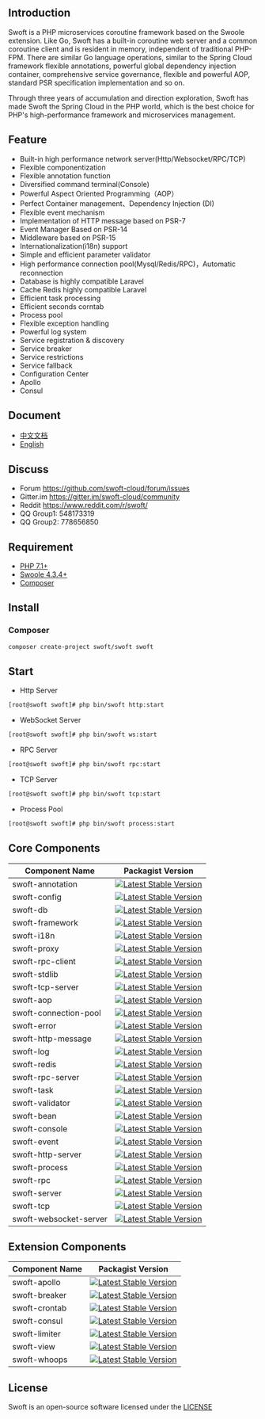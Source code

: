 

## Introduction

Swoft is a PHP microservices coroutine framework based on the Swoole extension. Like Go, Swoft has a built-in coroutine web server and a common coroutine client and is resident in memory, independent of traditional PHP-FPM. There are similar Go language operations, similar to the Spring Cloud framework flexible annotations, powerful global dependency injection container, comprehensive service governance, flexible and powerful AOP, standard PSR specification implementation and so on.

Through three years of accumulation and direction exploration, Swoft has made Swoft the Spring Cloud in the PHP world, which is the best choice for PHP's high-performance framework and microservices management.

## Feature

- Built-in high performance network server(Http/Websocket/RPC/TCP)
- Flexible componentization
- Flexible annotation function
- Diversified command terminal(Console)
- Powerful Aspect Oriented Programming（AOP）
- Perfect Container management、Dependency Injection (DI)
- Flexible event mechanism
- Implementation of HTTP message based on PSR-7
- Event Manager Based on PSR-14
- Middleware based on PSR-15
- Internationalization(i18n) support
- Simple and efficient parameter validator
- High performance connection pool(Mysql/Redis/RPC)，Automatic reconnection 
- Database is highly compatible Laravel
- Cache Redis highly compatible Laravel
- Efficient task processing
- Efficient seconds corntab
- Process pool
- Flexible exception handling
- Powerful log system
- Service registration & discovery
- Service breaker
- Service restrictions
- Service fallback
- Configuration Center
- Apollo
- Consul

## Document

- [中文文档](https://www.swoft.org/docs)
- [English](https://en.swoft.org/docs)

## Discuss

- Forum https://github.com/swoft-cloud/forum/issues
- Gitter.im https://gitter.im/swoft-cloud/community
- Reddit https://www.reddit.com/r/swoft/
- QQ Group1: 548173319      
- QQ Group2: 778656850

## Requirement

- [PHP 7.1+](https://github.com/php/php-src/releases)
- [Swoole 4.3.4+](https://github.com/swoole/swoole-src/releases)
- [Composer](https://getcomposer.org/)

## Install

### Composer

```bash
composer create-project swoft/swoft swoft
```

## Start

- Http Server

```bash
[root@swoft swoft]# php bin/swoft http:start
```

- WebSocket Server

```bash
[root@swoft swoft]# php bin/swoft ws:start
```

- RPC Server

```bash
[root@swoft swoft]# php bin/swoft rpc:start
```

- TCP Server

```bash
[root@swoft swoft]# php bin/swoft tcp:start
```

- Process Pool

```bash
[root@swoft swoft]# php bin/swoft process:start
```

## Core Components

Component Name   | Packagist Version
--------------------|---------------------
swoft-annotation          |   [![Latest Stable Version](http://img.shields.io/packagist/v/swoft/annotation.svg)](https://packagist.org/packages/swoft/annotation)
swoft-config              |   [![Latest Stable Version](http://img.shields.io/packagist/v/swoft/config.svg)](https://packagist.org/packages/swoft/config)
swoft-db                  |   [![Latest Stable Version](http://img.shields.io/packagist/v/swoft/db.svg)](https://packagist.org/packages/swoft/db)
swoft-framework           |   [![Latest Stable Version](http://img.shields.io/packagist/v/swoft/framework.svg)](https://packagist.org/packages/swoft/framework)
swoft-i18n                |   [![Latest Stable Version](http://img.shields.io/packagist/v/swoft/i18n.svg)](https://packagist.org/packages/swoft/i18n)
swoft-proxy               |   [![Latest Stable Version](http://img.shields.io/packagist/v/swoft/proxy.svg)](https://packagist.org/packages/swoft/proxy)
swoft-rpc-client          |   [![Latest Stable Version](http://img.shields.io/packagist/v/swoft/rpc-client.svg)](https://packagist.org/packages/swoft/rpc-client)
swoft-stdlib              |   [![Latest Stable Version](http://img.shields.io/packagist/v/swoft/stdlib.svg)](https://packagist.org/packages/swoft/stdlib)
swoft-tcp-server          |   [![Latest Stable Version](http://img.shields.io/packagist/v/swoft/tcp-server.svg)](https://packagist.org/packages/swoft/tcp-server)
swoft-aop                 |   [![Latest Stable Version](http://img.shields.io/packagist/v/swoft/aop.svg)](https://packagist.org/packages/swoft/aop)
swoft-connection-pool     |   [![Latest Stable Version](http://img.shields.io/packagist/v/swoft/connection-pool.svg)](https://packagist.org/packages/swoft/connection-pool)
swoft-error               |   [![Latest Stable Version](http://img.shields.io/packagist/v/swoft/error.svg)](https://packagist.org/packages/swoft/error)
swoft-http-message        |   [![Latest Stable Version](http://img.shields.io/packagist/v/swoft/http-message.svg)](https://packagist.org/packages/swoft/http-message)
swoft-log                 |   [![Latest Stable Version](http://img.shields.io/packagist/v/swoft/log.svg)](https://packagist.org/packages/swoft/log)
swoft-redis               |   [![Latest Stable Version](http://img.shields.io/packagist/v/swoft/redis.svg)](https://packagist.org/packages/swoft/redis)
swoft-rpc-server          |   [![Latest Stable Version](http://img.shields.io/packagist/v/swoft/rpc-server.svg)](https://packagist.org/packages/swoft/rpc-server)
swoft-task                |   [![Latest Stable Version](http://img.shields.io/packagist/v/swoft/task.svg)](https://packagist.org/packages/swoft/task)
swoft-validator           |   [![Latest Stable Version](http://img.shields.io/packagist/v/swoft/validator.svg)](https://packagist.org/packages/swoft/validator)
swoft-bean                |   [![Latest Stable Version](http://img.shields.io/packagist/v/swoft/bean.svg)](https://packagist.org/packages/swoft/bean)
swoft-console             |   [![Latest Stable Version](http://img.shields.io/packagist/v/swoft/console.svg)](https://packagist.org/packages/swoft/console)
swoft-event               |   [![Latest Stable Version](http://img.shields.io/packagist/v/swoft/event.svg)](https://packagist.org/packages/swoft/event)
swoft-http-server         |   [![Latest Stable Version](http://img.shields.io/packagist/v/swoft/http-server.svg)](https://packagist.org/packages/swoft/http-server)
swoft-process             |   [![Latest Stable Version](http://img.shields.io/packagist/v/swoft/process.svg)](https://packagist.org/packages/swoft/process)
swoft-rpc                 |   [![Latest Stable Version](http://img.shields.io/packagist/v/swoft/rpc.svg)](https://packagist.org/packages/swoft/rpc)
swoft-server              |   [![Latest Stable Version](http://img.shields.io/packagist/v/swoft/server.svg)](https://packagist.org/packages/swoft/server)
swoft-tcp                 |   [![Latest Stable Version](http://img.shields.io/packagist/v/swoft/tcp.svg)](https://packagist.org/packages/swoft/tcp)
swoft-websocket-server    |   [![Latest Stable Version](http://img.shields.io/packagist/v/swoft/websocket-server.svg)](https://packagist.org/packages/swoft/websocket-server)

## Extension Components

Component Name   | Packagist Version
-----------------|---------------------
swoft-apollo  | [![Latest Stable Version](http://img.shields.io/packagist/v/swoft/apollo.svg)](https://packagist.org/packages/swoft/apollo)
swoft-breaker | [![Latest Stable Version](http://img.shields.io/packagist/v/swoft/breaker.svg)](https://packagist.org/packages/swoft/breaker)
swoft-crontab | [![Latest Stable Version](http://img.shields.io/packagist/v/swoft/crontab.svg)](https://packagist.org/packages/swoft/crontab)
swoft-consul  | [![Latest Stable Version](http://img.shields.io/packagist/v/swoft/consul.svg)](https://packagist.org/packages/swoft/consul)
swoft-limiter | [![Latest Stable Version](http://img.shields.io/packagist/v/swoft/limiter.svg)](https://packagist.org/packages/swoft/limiter)
swoft-view    | [![Latest Stable Version](http://img.shields.io/packagist/v/swoft/view.svg)](https://packagist.org/packages/swoft/view)
swoft-whoops  | [![Latest Stable Version](http://img.shields.io/packagist/v/swoft/whoops.svg)](https://packagist.org/packages/swoft/whoops)

## License

Swoft is an open-source software licensed under the [LICENSE](LICENSE)
